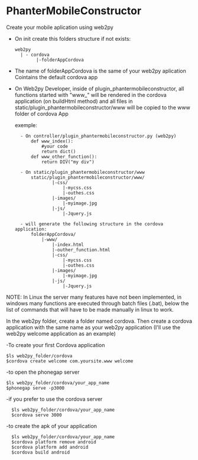 # PhanterMobileConstructor
Create your mobile aplication using web2py

  - On init create this folders structure if not exists:
     
        web2py
          | - cordova
                |-folderAppCordova

  - The name of folderAppCordova is the same of your web2py aplication
      Cointains the default cordova app

  - On Web2py Developer, inside of plugin_phantermobileconstructor, 
      all functions started with "www_" will be rendered in the cordova application (on buildHtml method)
      and all files in static/plugin_phantermobileconstructor/www will be copied to the www folder of cordova App

      exemple:
      
          - On controller/plugin_phantermobileconstructor.py (web2py)
              def www_index():
                  #your code
                  return dict()
              def www_other_function():
                  return DIV("my div")
                  
          - On static/plugin_phantermobileconstructor/www
              static/plugin_phantermobileconstructor/www/
                      |-css/
                          |-mycss.css
                          |-outhes.css
                      |-images/
                          |-myimage.jpg
                      |-js/
                          |-Jquery.js
                          
          - will generate the following structure in the cordova application:
              folderAppCordova/
                  |-www/
                      |-index.html
                      |-outher_function.html
                      |-css/
                          |-mycss.css
                          |-outhes.css
                      |-images/
                          |-myimage.jpg
                      |-js/
                          |-Jquery.js
NOTE: In Linux the server many features have not been implemented, in windows many functions are executed through batch files (.bat), below the list of commands that will have to be made manually in linux to work.

In the web2py folder, create a folder named cordova.
Then create a cordova application with the same name as your web2py application (I'll use the web2py welcome application as an example)

  -To create your first Cordova application

    $ls web2py_folder/cordova
    $cordova create welcome com.yoursite.www welcome

  -to open the phonegap server

    $ls web2py_folder/cordova/your_app_name
    $phonegap serve -p3000

  -if you prefer to use the cordova server

      $ls web2py_folder/cordova/your_app_name
      $cordova serve 3000

  -to create the apk of your application
  
      $ls web2py_folder/cordova/your_app_name
      $cordova platform remove android
      $cordova platform add android
      $cordova build android
